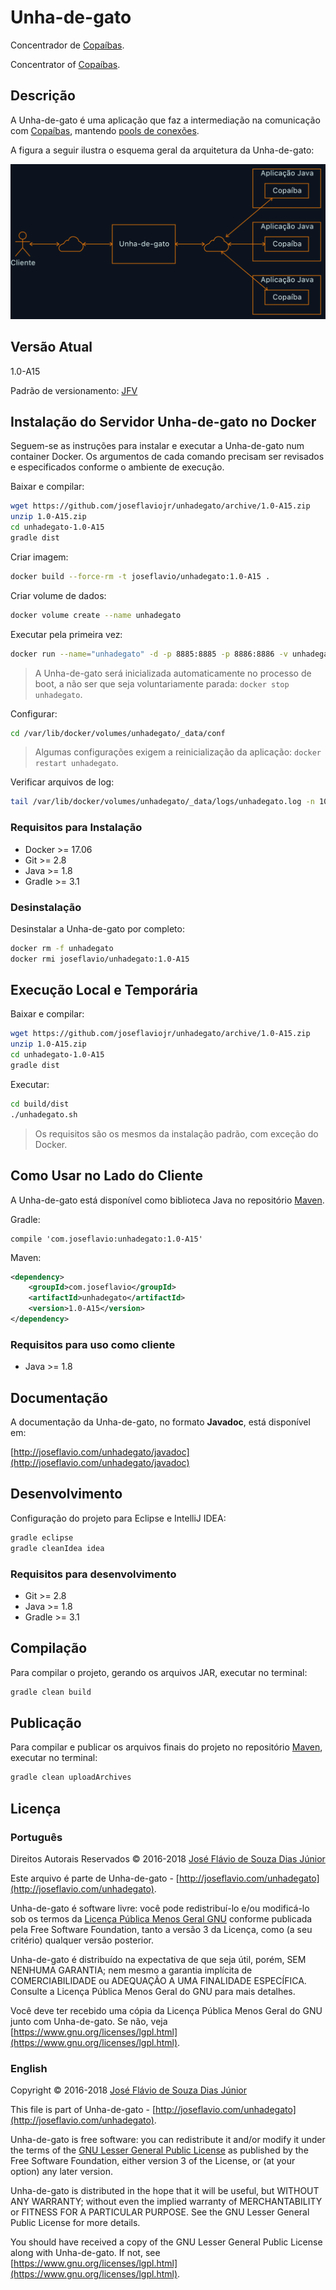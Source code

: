 # Unha-de-gato

Concentrador de [Copaíbas](http://joseflavio.com/copaiba).

Concentrator of [Copaíbas](http://joseflavio.com/copaiba).

## Descrição

A Unha-de-gato é uma aplicação que faz a intermediação na comunicação com [Copaíbas](http://joseflavio.com/copaiba), mantendo [pools de conexões](https://pt.wikipedia.org/wiki/Pool_de_conex%C3%B5es).

A figura a seguir ilustra o esquema geral da arquitetura da Unha-de-gato:

<img src="projeto/EsquemaGeral.png">

## Versão Atual

1.0-A15

Padrão de versionamento: [JFV](http://joseflavio.com/jfv)

## Instalação do Servidor Unha-de-gato no Docker

Seguem-se as instruções para instalar e executar a Unha-de-gato num container Docker. Os argumentos de cada comando precisam ser revisados e especificados conforme o ambiente de execução.

Baixar e compilar:

```sh
wget https://github.com/joseflaviojr/unhadegato/archive/1.0-A15.zip
unzip 1.0-A15.zip
cd unhadegato-1.0-A15
gradle dist
```

Criar imagem:

```sh
docker build --force-rm -t joseflavio/unhadegato:1.0-A15 .
```

Criar volume de dados:

```sh
docker volume create --name unhadegato
```

Executar pela primeira vez:

```sh
docker run --name="unhadegato" -d -p 8885:8885 -p 8886:8886 -v unhadegato:/volume --ip=x.x.x.x --net xxxxxx --restart=unless-stopped joseflavio/unhadegato:1.0-A15
```

> A Unha-de-gato será inicializada automaticamente no processo de boot, a não ser que seja voluntariamente parada: `docker stop unhadegato`.

Configurar:

```sh
cd /var/lib/docker/volumes/unhadegato/_data/conf
```

> Algumas configurações exigem a reinicialização da aplicação: `docker restart unhadegato`.

Verificar arquivos de log:

```sh
tail /var/lib/docker/volumes/unhadegato/_data/logs/unhadegato.log -n 100
```

### Requisitos para Instalação

* Docker >= 17.06
* Git >= 2.8
* Java >= 1.8
* Gradle >= 3.1

### Desinstalação

Desinstalar a Unha-de-gato por completo:

```sh
docker rm -f unhadegato
docker rmi joseflavio/unhadegato:1.0-A15
```

## Execução Local e Temporária

Baixar e compilar:

```sh
wget https://github.com/joseflaviojr/unhadegato/archive/1.0-A15.zip
unzip 1.0-A15.zip
cd unhadegato-1.0-A15
gradle dist
```

Executar:

```sh
cd build/dist
./unhadegato.sh
```

> Os requisitos são os mesmos da instalação padrão, com exceção do Docker.

## Como Usar no Lado do Cliente

A Unha-de-gato está disponível como biblioteca Java no repositório [Maven](http://search.maven.org/#artifactdetails%7Ccom.joseflavio%7Cunhadegato%7C1.0-A15%7Cjar).

Gradle:

```
compile 'com.joseflavio:unhadegato:1.0-A15'
```

Maven:

```xml
<dependency>
    <groupId>com.joseflavio</groupId>
    <artifactId>unhadegato</artifactId>
    <version>1.0-A15</version>
</dependency>
```

### Requisitos para uso como cliente

* Java >= 1.8

## Documentação

A documentação da Unha-de-gato, no formato **Javadoc**, está disponível em:

[http://joseflavio.com/unhadegato/javadoc](http://joseflavio.com/unhadegato/javadoc)

## Desenvolvimento

Configuração do projeto para Eclipse e IntelliJ IDEA:

```sh
gradle eclipse
gradle cleanIdea idea
```

### Requisitos para desenvolvimento

* Git >= 2.8
* Java >= 1.8
* Gradle >= 3.1

## Compilação

Para compilar o projeto, gerando os arquivos JAR, executar no terminal:

```sh
gradle clean build
```

## Publicação

Para compilar e publicar os arquivos finais do projeto no repositório [Maven](http://search.maven.org/#artifactdetails%7Ccom.joseflavio%7Cunhadegato%7C1.0-A15%7Cjar), executar no terminal:

```sh
gradle clean uploadArchives
```

## Licença

### Português

Direitos Autorais Reservados &copy; 2016-2018 [José Flávio de Souza Dias Júnior](http://joseflavio.com)

Este arquivo é parte de Unha-de-gato - [http://joseflavio.com/unhadegato](http://joseflavio.com/unhadegato).

Unha-de-gato é software livre: você pode redistribuí-lo e/ou modificá-lo
sob os termos da [Licença Pública Menos Geral GNU](https://www.gnu.org/licenses/lgpl.html) conforme publicada pela
Free Software Foundation, tanto a versão 3 da Licença, como
(a seu critério) qualquer versão posterior.

Unha-de-gato é distribuído na expectativa de que seja útil,
porém, SEM NENHUMA GARANTIA; nem mesmo a garantia implícita de
COMERCIABILIDADE ou ADEQUAÇÃO A UMA FINALIDADE ESPECÍFICA. Consulte a
Licença Pública Menos Geral do GNU para mais detalhes.

Você deve ter recebido uma cópia da Licença Pública Menos Geral do GNU
junto com Unha-de-gato. Se não, veja [https://www.gnu.org/licenses/lgpl.html](https://www.gnu.org/licenses/lgpl.html).

### English

Copyright &copy; 2016-2018 [José Flávio de Souza Dias Júnior](http://joseflavio.com)

This file is part of Unha-de-gato - [http://joseflavio.com/unhadegato](http://joseflavio.com/unhadegato).

Unha-de-gato is free software: you can redistribute it and/or modify
it under the terms of the [GNU Lesser General Public License](https://www.gnu.org/licenses/lgpl.html) as published by
the Free Software Foundation, either version 3 of the License, or
(at your option) any later version.

Unha-de-gato is distributed in the hope that it will be useful,
but WITHOUT ANY WARRANTY; without even the implied warranty of
MERCHANTABILITY or FITNESS FOR A PARTICULAR PURPOSE. See the
GNU Lesser General Public License for more details.

You should have received a copy of the GNU Lesser General Public License
along with Unha-de-gato. If not, see [https://www.gnu.org/licenses/lgpl.html](https://www.gnu.org/licenses/lgpl.html).
